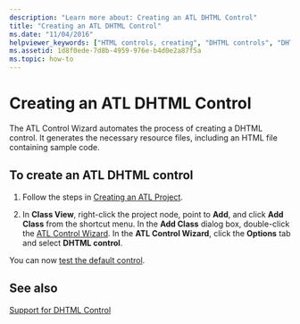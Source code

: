 ```yaml
---
description: "Learn more about: Creating an ATL DHTML Control"
title: "Creating an ATL DHTML Control"
ms.date: "11/04/2016"
helpviewer_keywords: ["HTML controls, creating", "DHTML controls", "DHTML controls, creating"]
ms.assetid: 1d8f0ede-7d8b-4959-976e-b4d0e2a87f5a
ms.topic: how-to
---
```

# Creating an ATL DHTML Control

The ATL Control Wizard automates the process of creating a DHTML control. It generates the necessary resource files, including an HTML file containing sample code.

## To create an ATL DHTML control

1. Follow the steps in [Creating an ATL Project](../atl/reference/creating-an-atl-project.md).

1. In **Class View**, right-click the project node, point to **Add**, and click **Add Class** from the shortcut menu. In the **Add Class** dialog box, double-click the [ATL Control Wizard](../atl/reference/atl-control-wizard.md). In the **ATL Control Wizard**, click the **Options** tab and select **DHTML control**.

You can now [test the default control](../atl/testing-the-atl-dhtml-control.md).

## See also

[Support for DHTML Control](../atl/atl-support-for-dhtml-controls.md)
